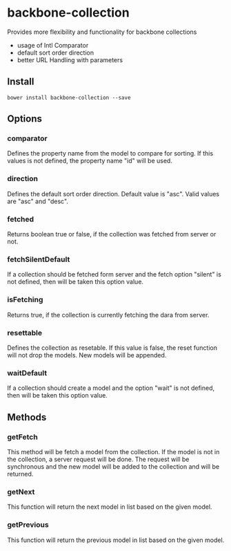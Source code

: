 # backbone-collection
Provides more flexibility and functionality for backbone collections

- usage of Intl Comparator
- default sort order direction
- better URL Handling with parameters

## Install
```
bower install backbone-collection --save
```

## Options
### comparator
Defines the property name from the model to compare for sorting. If this values is not defined, the property name "id" will be used.

### direction
Defines the default sort order direction. Default value is "asc". Valid values are "asc" and "desc".

### fetched
Returns boolean true or false, if the collection was fetched from server or not.

### fetchSilentDefault
If a collection should be fetched form server and the fetch option "silent" is not defined, then will be taken this option value.

### isFetching
Returns true, if the collection is currently fetching the dara from server.

### resettable
Defines the collection as resetable. If this value is false, the reset function will not drop the models. New models will be appended.

### waitDefault
If a collection should create a model and the option "wait" is not defined, then will be taken this option value.
 
## Methods
### getFetch
This method will be fetch a model from the collection. If the model is not in the collection, a server request will be done. The request will be synchronous and the new model will be added to the collection and will be returned.
 
### getNext
This function will return the next model in list based on the given model. 

### getPrevious
This function will return the previous model in list based on the given model.
